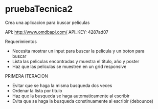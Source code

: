 # pruebaTecnica2
Crea una aplicacion para buscar peliculas

API: http://www.omdbapi.com/
API_KEY: 4287ad07

Requerimientos

- Necesita mostrar un input para buscar la pelicula y un boton para buscar
- Lista las peliculas encontradas y muestra el titulo, año y poster
- Haz que las peliculas se muestren en un grid responsive

PRIMERA ITERACION

- Evitar que se haga la misma busqueda dos veces
- Ordenar la lista por titulo
- Haz que la busqueda se haga automaticamente al escribir
- Evita que se haga la busqueda constinuamente al escribir (debounce)
